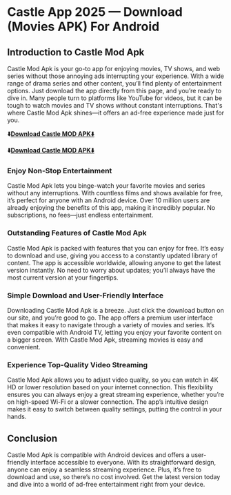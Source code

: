 # Castle App 2025 — Download (Movies APK) For Android

## Introduction to Castle Mod Apk

Castle Mod Apk is your go-to app for enjoying movies, TV shows, and web series without those annoying ads interrupting your experience. With a wide range of drama series and other content, you’ll find plenty of entertainment options. Just download the app directly from this page, and you’re ready to dive in. Many people turn to platforms like YouTube for videos, but it can be tough to watch movies and TV shows without constant interruptions. That's where Castle Mod Apk shines—it offers an ad-free experience made just for you.

**⬇️[Download Castle MOD APK⬇️](https://cineplayapk.com/)**

**⬇️[Download Castle MOD APK⬇️](https://cineplayapk.com/)**

### Enjoy Non-Stop Entertainment
Castle Mod Apk lets you binge-watch your favorite movies and series without any interruptions. With countless films and shows available for free, it’s perfect for anyone with an Android device. Over 10 million users are already enjoying the benefits of this app, making it incredibly popular. No subscriptions, no fees—just endless entertainment.

###  Outstanding Features of Castle Mod Apk
Castle Mod Apk is packed with features that you can enjoy for free. It’s easy to download and use, giving you access to a constantly updated library of content. The app is accessible worldwide, allowing anyone to get the latest version instantly. No need to worry about updates; you’ll always have the most current version at your fingertips.

###  Simple Download and User-Friendly Interface
Downloading Castle Mod Apk is a breeze. Just click the download button on our site, and you’re good to go. The app offers a premium user interface that makes it easy to navigate through a variety of movies and series. It’s even compatible with Android TV, letting you enjoy your favorite content on a bigger screen. With Castle Mod Apk, streaming movies is easy and convenient.

### Experience Top-Quality Video Streaming
Castle Mod Apk allows you to adjust video quality, so you can watch in 4K HD or lower resolution based on your internet connection. This flexibility ensures you can always enjoy a great streaming experience, whether you’re on high-speed Wi-Fi or a slower connection. The app’s intuitive design makes it easy to switch between quality settings, putting the control in your hands.

## Conclusion
Castle Mod Apk is compatible with Android devices and offers a user-friendly interface accessible to everyone. With its straightforward design, anyone can enjoy a seamless streaming experience. Plus, it’s free to download and use, so there’s no cost involved. Get the latest version today and dive into a world of ad-free entertainment right from your device.

